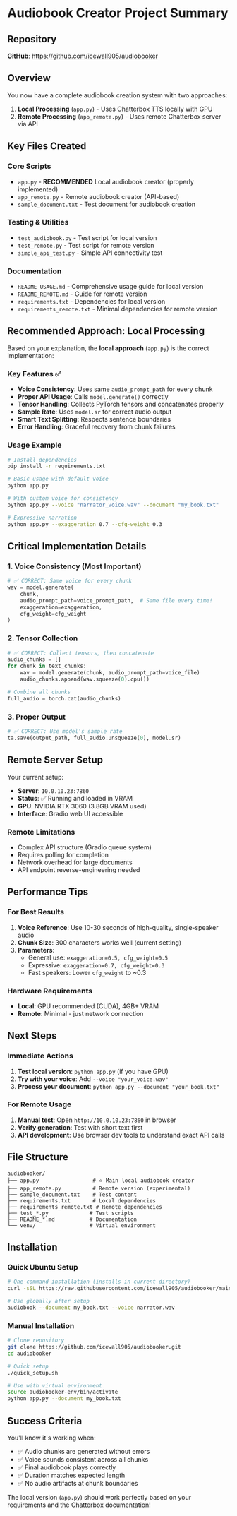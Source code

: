 # Audiobook Creator Project Summary

## Repository
**GitHub**: https://github.com/icewall905/audiobooker

## Overview

You now have a complete audiobook creation system with two approaches:

1. **Local Processing** (`app.py`) - Uses Chatterbox TTS locally with GPU
2. **Remote Processing** (`app_remote.py`) - Uses remote Chatterbox server via API

## Key Files Created

### Core Scripts
- `app.py` - **RECOMMENDED** Local audiobook creator (properly implemented)
- `app_remote.py` - Remote audiobook creator (API-based)
- `sample_document.txt` - Test document for audiobook creation

### Testing & Utilities
- `test_audiobook.py` - Test script for local version
- `test_remote.py` - Test script for remote version
- `simple_api_test.py` - Simple API connectivity test

### Documentation
- `README_USAGE.md` - Comprehensive usage guide for local version
- `README_REMOTE.md` - Guide for remote version
- `requirements.txt` - Dependencies for local version
- `requirements_remote.txt` - Minimal dependencies for remote version

## Recommended Approach: Local Processing

Based on your explanation, the **local approach** (`app.py`) is the correct implementation:

### Key Features ✅
- **Voice Consistency**: Uses same `audio_prompt_path` for every chunk
- **Proper API Usage**: Calls `model.generate()` correctly
- **Tensor Handling**: Collects PyTorch tensors and concatenates properly
- **Sample Rate**: Uses `model.sr` for correct audio output
- **Smart Text Splitting**: Respects sentence boundaries
- **Error Handling**: Graceful recovery from chunk failures

### Usage Example
```bash
# Install dependencies
pip install -r requirements.txt

# Basic usage with default voice
python app.py

# With custom voice for consistency
python app.py --voice "narrator_voice.wav" --document "my_book.txt"

# Expressive narration
python app.py --exaggeration 0.7 --cfg-weight 0.3
```

## Critical Implementation Details

### 1. Voice Consistency (Most Important)
```python
# ✅ CORRECT: Same voice for every chunk
wav = model.generate(
    chunk,
    audio_prompt_path=voice_prompt_path,  # Same file every time!
    exaggeration=exaggeration,
    cfg_weight=cfg_weight
)
```

### 2. Tensor Collection
```python
# ✅ CORRECT: Collect tensors, then concatenate
audio_chunks = []
for chunk in text_chunks:
    wav = model.generate(chunk, audio_prompt_path=voice_file)
    audio_chunks.append(wav.squeeze(0).cpu())

# Combine all chunks
full_audio = torch.cat(audio_chunks)
```

### 3. Proper Output
```python
# ✅ CORRECT: Use model's sample rate
ta.save(output_path, full_audio.unsqueeze(0), model.sr)
```

## Remote Server Setup

Your current setup:
- **Server**: `10.0.10.23:7860`
- **Status**: ✅ Running and loaded in VRAM
- **GPU**: NVIDIA RTX 3060 (3.8GB VRAM used)
- **Interface**: Gradio web UI accessible

### Remote Limitations
- Complex API structure (Gradio queue system)
- Requires polling for completion
- Network overhead for large documents
- API endpoint reverse-engineering needed

## Performance Tips

### For Best Results
1. **Voice Reference**: Use 10-30 seconds of high-quality, single-speaker audio
2. **Chunk Size**: 300 characters works well (current setting)
3. **Parameters**:
   - General use: `exaggeration=0.5, cfg_weight=0.5`
   - Expressive: `exaggeration=0.7, cfg_weight=0.3`
   - Fast speakers: Lower `cfg_weight` to ~0.3

### Hardware Requirements
- **Local**: GPU recommended (CUDA), 4GB+ VRAM
- **Remote**: Minimal - just network connection

## Next Steps

### Immediate Actions
1. **Test local version**: `python app.py` (if you have GPU)
2. **Try with your voice**: Add `--voice "your_voice.wav"`
3. **Process your document**: `python app.py --document "your_book.txt"`

### For Remote Usage
1. **Manual test**: Open `http://10.0.10.23:7860` in browser
2. **Verify generation**: Test with short text first
3. **API development**: Use browser dev tools to understand exact API calls

## File Structure
```
audiobooker/
├── app.py                 # ⭐ Main local audiobook creator
├── app_remote.py          # Remote version (experimental)
├── sample_document.txt    # Test content
├── requirements.txt       # Local dependencies
├── requirements_remote.txt # Remote dependencies
├── test_*.py             # Test scripts
├── README_*.md           # Documentation
└── venv/                 # Virtual environment
```

## Installation

### Quick Ubuntu Setup
```bash
# One-command installation (installs in current directory)
curl -sSL https://raw.githubusercontent.com/icewall905/audiobooker/main/setup_ubuntu.sh | bash

# Use globally after setup
audiobook --document my_book.txt --voice narrator.wav
```

### Manual Installation
```bash
# Clone repository
git clone https://github.com/icewall905/audiobooker.git
cd audiobooker

# Quick setup
./quick_setup.sh

# Use with virtual environment
source audiobooker-env/bin/activate
python app.py --document my_book.txt
```

## Success Criteria

You'll know it's working when:
- ✅ Audio chunks are generated without errors
- ✅ Voice sounds consistent across all chunks
- ✅ Final audiobook plays correctly
- ✅ Duration matches expected length
- ✅ No audio artifacts at chunk boundaries

The local version (`app.py`) should work perfectly based on your requirements and the Chatterbox documentation!
